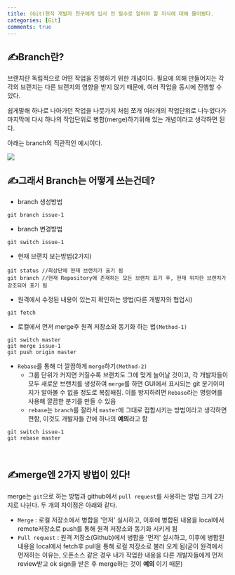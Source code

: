 ```yaml
---
title: (Git)현직 개발자 친구에게 입사 전 필수로 알아야 할 지식에 대해 물어봤다.
categories: [Git]
comments: true
---
```


## ✍️Branch란?
브랜치란 독립적으로 어떤 작업을 진행하기 위한 개념이다. 필요에 의해 만들어지는 각각의 브랜치는 다른 브랜치의 영향을 받지 않기 때문에, 여러 작업을 동시에 진행할 수 있다.

쉽게말해 하나로 나아가던 작업을 나뭇가지 처럼 쪼개 여러개의 작업단위로 나누었다가 마지막에 다시 하나의 작업단위로 병합(merge)하기위해 있는 개념이라고 생각하면 된다.

아래는 branch의 직관적인 예시이다.

<img src="https://ambition-kwon.github.io/assets/img/git2-1.png">

<br>

## ✍️그래서 Branch는 어떻게 쓰는건데?
- branch 생성방법

~~~
git branch issue-1
~~~

- branch 변경방법

~~~
git switch issue-1
~~~

- 현재 브랜치 보는방법(2가지)

~~~
git status //최상단에 현재 브랜치가 표기 됨
git branch //현재 Repository에 존재하는 모든 브랜치 표기 후, 현재 위치한 브랜치가 강조되어 표기 됨
~~~

- 원격에서 수정된 내용이 있는지 확인하는 방법(다른 개발자와 협업시)

~~~
git fetch
~~~

- 로컬에서 먼저 merge후 원격 저장소와 동기화 하는 법`(Method-1)`

~~~
git switch master
git merge issue-1
git push origin master
~~~

- `Rebase`를 통해 더 깔끔하게 `merge`하기`(Method-2)`
    - 그룹 단위가 커지면 커질수록 브랜치도 그에 맞게 늘어날 것이고, 각 개발자들이 모두 새로운 브랜치를 생성하여 `merge`를 하면 GUI에서 표시되는 git 분기이미지가 알아볼 수 없을 정도로 복잡해짐. 이를 방지하려면 `Rebase`라는 명령어를 사용해 깔끔한 분기를 만들 수 있음
    - `rebase`는 `branch`를 잘라서 `master`에 그대로 접합시키는 방법이라고 생각하면 편함, 이것도 개발자들 간에 하나의 **예의**라고 함

~~~
git switch issue-1
git rebase master
~~~

<br>

## ✍️merge엔 2가지 방법이 있다!
merge는 `git`으로 하는 방법과 github에서 `pull request`를 사용하는 방법 크게 2가지로 나뉜다. 두 개의 차이점은 아래와 같다.

- `Merge` : 로컬 저장소에서 병합을 '먼저' 실시하고, 이후에 병합된 내용을 local에서 remote저장소로 push를 통해 원격 저장소와 동기화 시키게 됨
- `Pull request` : 원격 저장소(Github)에서 병합을 '먼저' 실시하고, 이후에 병합된 내용을 local에서 fetch후 pull을 통해 로컬 저장소로 불러 오게 됨(굳이 원격에서 먼저하는 이유는, 오픈소스 같은 경우 내가 작업한 내용을 다른 개발자들에게 먼저 review받고 ok sign을 받은 후 merge하는 것이 **예의** 이기 때문)